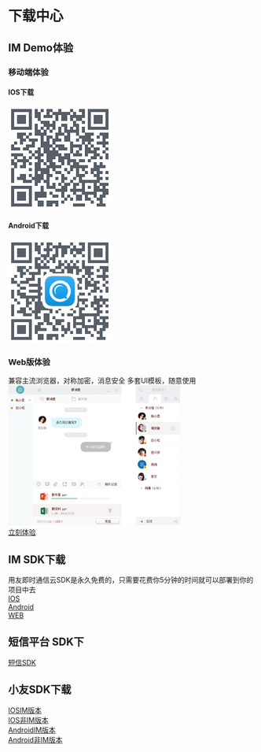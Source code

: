 # 下载中心

## IM Demo体验
### 移动端体验
#### IOS下载
![iosdemo](./image/iosdemo.png)
#### Android下载
![androiddemo](./image/androiddemo.png)
### Web版体验
兼容主流浏览器，对称加密，消息安全
多套UI模板，随意使用<br/>
![web_chat](./image/web_chat.png)<br/>
[立刻体验](http://172.20.15.66/public/index.html "立刻体验")

## IM SDK下载
用友即时通信云SDK是永久免费的，只需要花费你5分钟的时间就可以部署到你的项目中去<br/>
[IOS](https://iuapcdn.yonyoucloud.com/download/IMSDK-IOS.zip "IOSSDK")<br/>
[Android](https://iuapcdn.yonyoucloud.com/download/YYImSdk.zip "AndroidSDK")<br/>
[WEB](https://github.com/iuap-design/YYIMSDK/blob/master/dist/YYIMSDK.min.js "WEBSDK")
## 短信平台 SDK下
[短信SDK](https://iuapcdn.yonyoucloud.com/download/usms-sdk.zip "短信SDK")
## 小友SDK下载
[IOSIM版本](https://iuapcdn.yonyoucloud.com/download/IMSDK-IOS.zip "IOSIM版本")<br/>
[IOS非IM版本](https://iuapcdn.yonyoucloud.com/download/YYImSdk.zip "IOS非IM版本")<br/>
[AndroidIM版本](https://iuapcdn.yonyoucloud.com/download/IMSDK-IOS.zip "AndroidIM版本")<br/>
[Android非IM版本](https://iuapcdn.yonyoucloud.com/download/YYImSdk.zip "Android非IM版本")